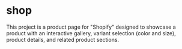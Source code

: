 # shop
This project is a product page for "Shopify" designed to showcase a product with an interactive gallery, variant selection (color and size), product details, and related product sections.
